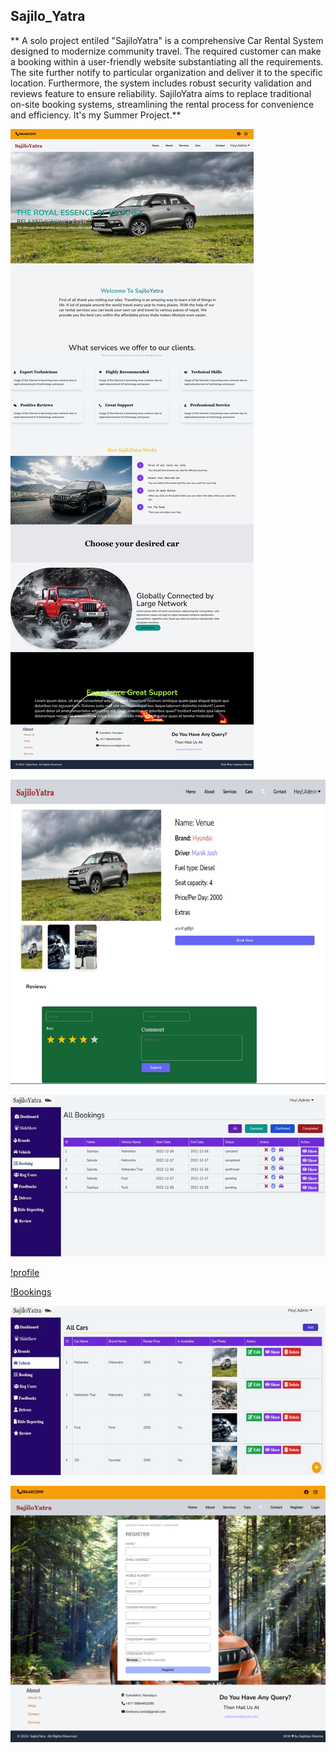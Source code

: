 ## Sajilo_Yatra
** A solo project entiled "SajiloYatra" is a comprehensive Car Rental System designed to modernize community travel. The required customer can make a booking within a user-friendly website substantiating all the requirements. The site further notify to particular organization and deliver it to the specific location. Furthermore, the system includes robust security validation and reviews feature to ensure reliability. SajiloYatra aims to replace traditional on-site booking systems, streamlining the rental process for convenience and efficiency. It's my Summer
Project.**


![Home Page](https://github.com/Sophiya15/Sajilo_Yatra/blob/main/public/Images/Visible_Photos/FireShot%20Capture%20040%20-%20Laravel%20-%20127.0.0.1.jpg)

![Vechicle Viewpage](https://github.com/Sophiya15/Sajilo_Yatra/blob/main/public/Images/Visible_Photos/Screenshot%202024-10-25%20223419.png)

![All Booking](https://github.com/Sophiya15/Sajilo_Yatra/blob/main/public/Images/Visible_Photos/All%20Booking.jpg)

[!profile](https://github.com/Sophiya15/Sajilo_Yatra/blob/main/public/Images/Visible_Photos/Profile.png)

[!Bookings](https://github.com/Sophiya15/Sajilo_Yatra/blob/main/public/Images/Visible_Photos/Screenshot%202024-10-25%20225101.png)

![Cars](https://github.com/Sophiya15/Sajilo_Yatra/blob/main/public/Images/Visible_Photos/Cars.jpg)

![Register](https://github.com/Sophiya15/Sajilo_Yatra/blob/main/public/Images/Visible_Photos/FireShot%20Capture%20041%20-%20Laravel%20-%20127.0.0.1.png)

